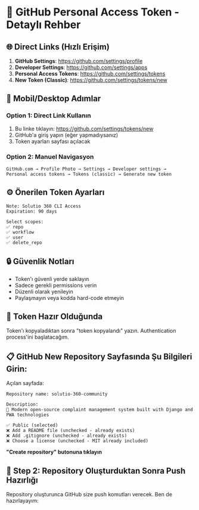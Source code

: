 # 🔑 GitHub Personal Access Token - Detaylı Rehber

## 🌐 Direct Links (Hızlı Erişim)

1. **GitHub Settings**: https://github.com/settings/profile
2. **Developer Settings**: https://github.com/settings/apps
3. **Personal Access Tokens**: https://github.com/settings/tokens
4. **New Token (Classic)**: https://github.com/settings/tokens/new

## 📱 Mobil/Desktop Adımlar

### Option 1: Direct Link Kullanın
1. Bu linke tıklayın: https://github.com/settings/tokens/new
2. GitHub'a giriş yapın (eğer yapmadıysanız)
3. Token ayarları sayfası açılacak

### Option 2: Manuel Navigasyon
```
GitHub.com → Profile Photo → Settings → Developer settings → 
Personal access tokens → Tokens (classic) → Generate new token
```

## ⚙️ Önerilen Token Ayarları

```
Note: Solutio 360 CLI Access
Expiration: 90 days

Select scopes:
✅ repo
✅ workflow
✅ user
✅ delete_repo
```

## 🔒 Güvenlik Notları

- Token'ı güvenli yerde saklayın
- Sadece gerekli permissions verin
- Düzenli olarak yenileyin
- Paylaşmayın veya kodda hard-code etmeyin

## 🚀 Token Hazır Olduğunda

Token'ı kopyaladıktan sonra "token kopyalandı" yazın.
Authentication process'ini başlatacağım. 

## 📋 **GitHub New Repository Sayfasında Şu Bilgileri Girin:**

Açılan sayfada:

```
Repository name: solutio-360-community

Description: 
🏢 Modern open-source complaint management system built with Django and PWA technologies

✅ Public (selected)
❌ Add a README file (unchecked - already exists)
❌ Add .gitignore (unchecked - already exists)  
❌ Choose a license (unchecked - MIT already included)
```

**"Create repository" butonuna tıklayın**

## 🚀 **Step 2: Repository Oluşturduktan Sonra Push Hazırlığı**

Repository oluşturunca GitHub size push komutları verecek. Ben de hazırlayayım: 